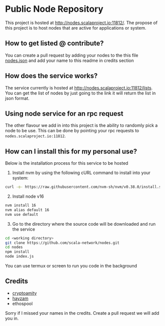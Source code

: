 # Public Node Repository

This project is hosted at http://nodes.scalaproject.io:11812/. The propose of this project is to host nodes that are active for applications or system.


## How to get listed @ contribute?

You can create a pull request by adding your nodes to the this file [nodes.json](https://github.com/scala-network/nodes/blob/main/nodes.json) and add your name to this readme in credits section


## How does the service works?

The service currently is hosted at http://nodes.scalaproject.io:11812/lists. You can get the list of nodes by just going to the link it will return the list in json format. 

## Using node service for an rpc request

The other flavour we add in into this project is the ability to randomly pick a node to be use. This can be done by pointing your rpc requests to `nodes.scalaproject.io:11812`.

## How can I install this for my personal use?
Below is the installation process for this service to be hosted

1. Install nvm by using the following cURL command to install into your system:
```sh
curl -o- https://raw.githubusercontent.com/nvm-sh/nvm/v0.38.0/install.sh | bash
```

2. Install node v16 
```sh
nvm install 16
nvm alias default 16
nvm use default
```

3. Go to the directory where the source code will be downloaded and run the service
```sh
cd <working directory>
git clone https://github.com/scala-network/nodes.git
cd nodes
npm install
node index.js
```

You can use termux or screen to run you code in the background


## Credits
* [cryptoamity](https://github.com/ahmyi)
* [hayzam](https://github.com/hayzamjs)
* ethospool

Sorry if I missed your names in the credits. Create a pull request we will add you in.
